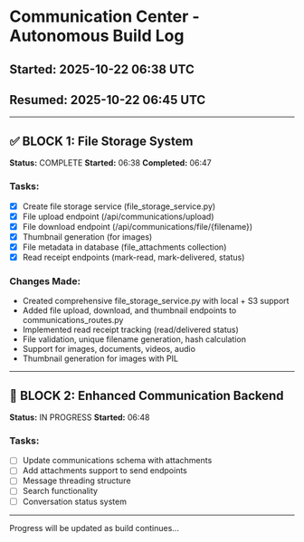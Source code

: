# Communication Center - Autonomous Build Log
## Started: 2025-10-22 06:38 UTC
## Resumed: 2025-10-22 06:45 UTC

---

## ✅ BLOCK 1: File Storage System
**Status:** COMPLETE
**Started:** 06:38
**Completed:** 06:47

### Tasks:
- [x] Create file storage service (file_storage_service.py)
- [x] File upload endpoint (/api/communications/upload)
- [x] File download endpoint (/api/communications/file/{filename})
- [x] Thumbnail generation (for images)
- [x] File metadata in database (file_attachments collection)
- [x] Read receipt endpoints (mark-read, mark-delivered, status)

### Changes Made:
- Created comprehensive file_storage_service.py with local + S3 support
- Added file upload, download, and thumbnail endpoints to communications_routes.py
- Implemented read receipt tracking (read/delivered status)
- File validation, unique filename generation, hash calculation
- Support for images, documents, videos, audio
- Thumbnail generation for images with PIL

---

## 🔄 BLOCK 2: Enhanced Communication Backend
**Status:** IN PROGRESS
**Started:** 06:48

### Tasks:
- [ ] Update communications schema with attachments
- [ ] Add attachments support to send endpoints
- [ ] Message threading structure
- [ ] Search functionality
- [ ] Conversation status system

---

Progress will be updated as build continues...
